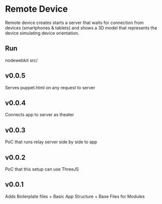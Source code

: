 Remote Device
=============

Remote device creates starts a server that waits for connection from devices (smartphones & tablets) and shows a 3D model that represents the device simulating device orientation.

Run
----
nodewebkit src/

v0.0.5
------
Serves puppet.html on any request to server

v0.0.4
------
Connects app to server as theater

v0.0.3
------
PoC that runs relay server side by side to app

v0.0.2
------
PoC that this setup can use ThreeJS

v0.0.1
------
Adds Boilerplate files + Basic App Structure + Base Files for Modules